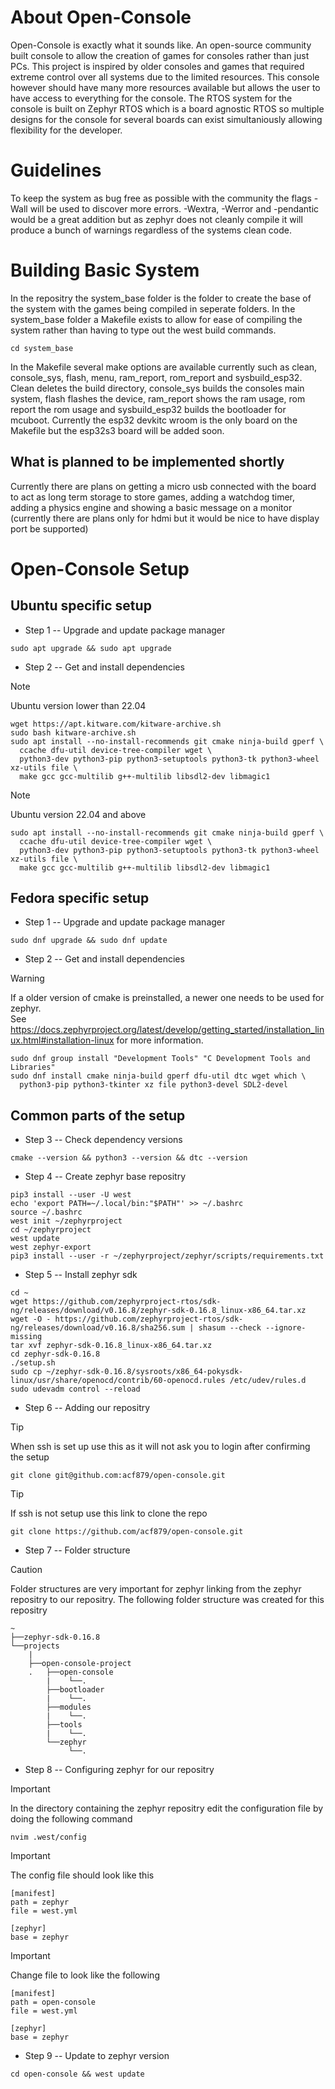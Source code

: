 # About Open-Console
Open-Console is exactly what it sounds like. An open-source community built console to allow the creation of games for consoles rather than just PCs. This project is inspired by older consoles and games that required extreme control over all systems due to the limited resources. This console however should have many more resources available but allows the user to have access to everything for the console. The RTOS system for the console is built on Zephyr RTOS which is a board agnostic RTOS so multiple designs for the console for several boards can exist simultaniously allowing flexibility for the developer.

# Guidelines
To keep the system as bug free as possible with the community the flags -Wall will be used to discover more errors. -Wextra, -Werror and -pendantic would be a great addition but as zephyr does not cleanly compile it will produce a bunch of warnings regardless of the systems clean code.

# Building Basic System
In the repositry the system_base folder is the folder to create the base of the system with the games being compiled in seperate folders.
In the system_base folder a Makefile exists to allow for ease of compiling the system rather than having to type out the west build commands.

```
cd system_base
```

In the Makefile several make options are available currently such as clean, console_sys, flash, menu, ram_report, rom_report and sysbuild_esp32. Clean deletes the build directory, console_sys builds the consoles main system, flash flashes the device, ram_report shows the ram usage, rom report the rom usage and sysbuild_esp32 builds the bootloader for mcuboot. Currently the esp32 devkitc wroom is the only board on the Makefile but the esp32s3 board will be added soon.

## What is planned to be implemented shortly
Currently there are plans on getting a micro usb connected with the board to act as long term storage to store games, adding a watchdog timer, adding a physics engine and showing a basic message on a monitor (currently there are plans only for hdmi but it would be nice to have display port be supported)

# Open-Console Setup
## Ubuntu specific setup
- Step 1 -- Upgrade and update package manager
```
sudo apt upgrade && sudo apt upgrade
```
- Step 2 -- Get and install dependencies

>[!NOTE]
>Ubuntu version lower than 22.04
```
wget https://apt.kitware.com/kitware-archive.sh
sudo bash kitware-archive.sh
sudo apt install --no-install-recommends git cmake ninja-build gperf \
  ccache dfu-util device-tree-compiler wget \
  python3-dev python3-pip python3-setuptools python3-tk python3-wheel xz-utils file \
  make gcc gcc-multilib g++-multilib libsdl2-dev libmagic1
```
>[!NOTE]
>Ubuntu version 22.04 and above
```
sudo apt install --no-install-recommends git cmake ninja-build gperf \
  ccache dfu-util device-tree-compiler wget \
  python3-dev python3-pip python3-setuptools python3-tk python3-wheel xz-utils file \
  make gcc gcc-multilib g++-multilib libsdl2-dev libmagic1
```
## Fedora specific setup
- Step 1 -- Upgrade and update package manager
```
sudo dnf upgrade && sudo dnf update
```
- Step 2 -- Get and install dependencies
> [!WARNING]
> If a older version of cmake is preinstalled, a newer one needs to be used for zephyr. <br/>See https://docs.zephyrproject.org/latest/develop/getting_started/installation_linux.html#installation-linux for more information.

```
sudo dnf group install "Development Tools" "C Development Tools and Libraries"
sudo dnf install cmake ninja-build gperf dfu-util dtc wget which \
  python3-pip python3-tkinter xz file python3-devel SDL2-devel
```
## Common parts of the setup
- Step 3 -- Check dependency versions
```
cmake --version && python3 --version && dtc --version
```

- Step 4 -- Create zephyr base repositry
```
pip3 install --user -U west
echo 'export PATH=~/.local/bin:"$PATH"' >> ~/.bashrc
source ~/.bashrc
west init ~/zephyrproject
cd ~/zephyrproject
west update
west zephyr-export
pip3 install --user -r ~/zephyrproject/zephyr/scripts/requirements.txt
```
- Step 5 -- Install zephyr sdk
```
cd ~
wget https://github.com/zephyrproject-rtos/sdk-ng/releases/download/v0.16.8/zephyr-sdk-0.16.8_linux-x86_64.tar.xz
wget -O - https://github.com/zephyrproject-rtos/sdk-ng/releases/download/v0.16.8/sha256.sum | shasum --check --ignore-missing
tar xvf zephyr-sdk-0.16.8_linux-x86_64.tar.xz
cd zephyr-sdk-0.16.8
./setup.sh
sudo cp ~/zephyr-sdk-0.16.8/sysroots/x86_64-pokysdk-linux/usr/share/openocd/contrib/60-openocd.rules /etc/udev/rules.d
sudo udevadm control --reload
```
- Step 6 -- Adding our repositry
>[!TIP]
>When ssh is set up use this as it will not ask you to login after confirming the setup
```
git clone git@github.com:acf879/open-console.git
```
>[!TIP]
>If ssh is not setup use this link to clone the repo
```
git clone https://github.com/acf879/open-console.git
```
- Step 7 -- Folder structure
>[!CAUTION]
>Folder structures are very important for zephyr linking from the zephyr repositry to our repositry.
>The following folder structure was created for this repositry

```
~
├──zephyr-sdk-0.16.8
└──projects
    |
    ├──open-console-project
    .   ├──open-console
        |    └──.
        ├──bootloader
        |    └──.
        ├──modules
        |    └──.
        ├──tools
        |    └──.
        └──zephyr
             └──.
```

- Step 8 -- Configuring zephyr for our repositry

>[!IMPORTANT]
>In the directory containing the zephyr repositry edit the configuration file by doing the following command
```
nvim .west/config
```
>[!IMPORTANT]
>The config file should look like this
```
[manifest]
path = zephyr
file = west.yml

[zephyr]
base = zephyr
```
>[!IMPORTANT]
>Change file to look like the following
```
[manifest]
path = open-console
file = west.yml

[zephyr]
base = zephyr
```


- Step 9 -- Update to zephyr version
```
cd open-console && west update
```

